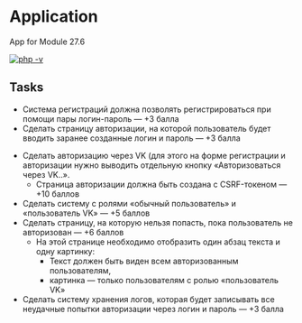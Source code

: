 # Application

App for Module 27.6

[![php -v](https://img.shields.io/badge/php->=7.3-7377ad)](https://www.php.net/manual/en/langref.php)

## Tasks

+ Система регистраций должна позволять регистрироваться при помощи пары логин-пароль — +3 балла
+ Сделать страницу авторизации, на которой пользователь будет вводить заранее созданные логин и пароль — +3 балла
- Сделать авторизацию через VK (для этого на форме регистрации и авторизации нужно выводить отдельную кнопку «Авторизоваться через VK..». 
  - Страница авторизации должна быть создана с CSRF-токеном — +10 баллов
- Сделать систему с ролями «обычный пользователь» и «пользователь VK» — +5 баллов
- Сделать страницу, на которую нельзя попасть, пока пользователь не авторизован — +6 баллов 
  + На этой странице необходимо отобразить один абзац текста и одну картинку:
    + Текст должен быть виден всем авторизованным пользователям, 
    - картинка — только пользователям с ролью  «пользователь VK»
- Сделать систему хранения логов, которая будет записывать все неудачные попытки авторизации через логин и пароль — +3 балла
